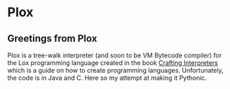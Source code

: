 # Plox

## Greetings from Plox

Plox is a tree-walk interpreter (and soon to be VM Bytecode compiler)
for the Lox programming language created in the book [Crafting Interpreters](https://craftinginterpreters.com/)
which is a guide on how to create programming languages. Unfortunately, the code is
in Java and C. Here so my attempt at making it Pythonic.
